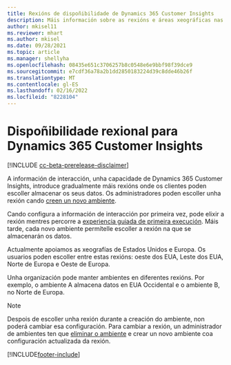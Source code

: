 ```yaml
---
title: Rexións de dispoñibilidade de Dynamics 365 Customer Insights
description: Máis información sobre as rexións e áreas xeográficas nas que se desprega o servizo.
author: mkisel11
ms.reviewer: mhart
ms.author: mkisel
ms.date: 09/28/2021
ms.topic: article
ms.manager: shellyha
ms.openlocfilehash: 08435e651c3706257b8c0548e6e9bbf98f39dce9
ms.sourcegitcommit: e7cdf36a78a2b1dd2850183224d39c8dde46b26f
ms.translationtype: MT
ms.contentlocale: gl-ES
ms.lasthandoff: 02/16/2022
ms.locfileid: "8228104"
---
```

# <a name="regional-availability-for-dynamics-365-customer-insights"></a>Dispoñibilidade rexional para Dynamics 365 Customer Insights

[!INCLUDE [cc-beta-prerelease-disclaimer](includes/cc-beta-prerelease-disclaimer.md)]

A información de interacción, unha capacidade de Dynamics 365 Customer Insights, introduce gradualmente máis rexións onde os clientes poden escoller almacenar os seus datos. Os administradores poden escoller unha rexión cando [creen un novo ambiente](create-new-environment.md). 

Cando configura a información de interacción por primeira vez, pode elixir a rexión mentres percorre a [experiencia guiada de primeira execución](quickstart.md). Máis tarde, cada novo ambiente permítelle escoller a rexión na que se almacenarán os datos.

Actualmente apoiamos as xeografías de Estados Unidos e Europa. Os usuarios poden escoller entre estas rexións: oeste dos EUA, Leste dos EUA, Norte de Europa e Oeste de Europa.

Unha organización pode manter ambientes en diferentes rexións. Por exemplo, o ambiente A almacena datos en EUA Occidental e o ambiente B, no Norte de Europa.

> [!NOTE]
> Despois de escoller unha rexión durante a creación do ambiente, non poderá cambiar esa configuración. Para cambiar a rexión, un administrador de ambientes ten que [eliminar o ambiente](manage-environments-workspaces.md#delete-an-environment) e crear un novo ambiente coa configuración actualizada da rexión.


[!INCLUDE[footer-include](../includes/footer-banner.md)]
